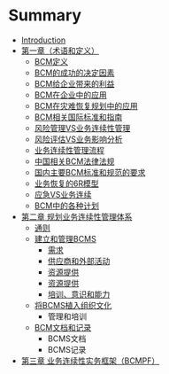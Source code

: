 # Summary

* [Introduction](README.md)
* [第一章（术语和定义）](di-yi-zhang-ff08-zhu-yu-he-ding-yi-ff09.md)
  * [BCM定义](di-yi-zhang-ff08-zhu-yu-he-ding-yi-ff09/bcmding-yi.md)
  * [BCM的成功的决定因素](di-yi-zhang-ff08-zhu-yu-he-ding-yi-ff09/bcmde-cheng-gong-yin-su.md)
  * [BCM给企业带来的利益](di-yi-zhang-ff08-zhu-yu-he-ding-yi-ff09/bcmgei-qi-ye-dai-lai-de-li-yi.md)
  * [BCM在企业中的应用](di-yi-zhang-ff08-zhu-yu-he-ding-yi-ff09/bcmzai-qi-ye-zhong-de-ying-yong.md)
  * [BCM在灾难恢复规划中的应用](di-yi-zhang-ff08-zhu-yu-he-ding-yi-ff09/bcmzai-zai-nan-hui-fu-gui-hua-zhong-de-ying-yong.md)
  * [BCM相关国际标准和指南](di-yi-zhang-ff08-zhu-yu-he-ding-yi-ff09/bcmxiang-guan-guo-ji-biao-zhun-he-zhi-nan.md)
  * [风险管理VS业务连续性管理](di-yi-zhang-ff08-zhu-yu-he-ding-yi-ff09/feng-xian-guan-li-vs-ye-wu-lian-xu-xing-guan-li.md)
  * [风险评估VS业务影响分析](di-yi-zhang-ff08-zhu-yu-he-ding-yi-ff09/feng-xian-ping-gu-vs-ye-wu-ying-xiang-fen-xi.md)
  * [业务连续性管理流程](di-yi-zhang-ff08-zhu-yu-he-ding-yi-ff09/ye-wu-lian-xu-xing-guan-li-liu-cheng.md)
  * [中国相关BCM法律法规](di-yi-zhang-ff08-zhu-yu-he-ding-yi-ff09/zhong-guo-xiang-guan-fa-lv-fa-gui.md)
  * [国内主要BCM标准和规范的要求](di-yi-zhang-ff08-zhu-yu-he-ding-yi-ff09/guo-nei-zhu-yao-biao-zhun-he-gui-fan-de-yao-qiu.md)
  * [业务恢复的6R模型](di-yi-zhang-ff08-zhu-yu-he-ding-yi-ff09/ye-wu-hui-fu-de-6r-mo-xing.md)
  * [应急VS业务连续](di-yi-zhang-ff08-zhu-yu-he-ding-yi-ff09/ying-ji-yu-ye-wu-lian-xu.md)
  * [BCM中的各种计划](di-yi-zhang-ff08-zhu-yu-he-ding-yi-ff09/bcmzhong-de-ge-zhong-ji-hua.md)
* [第二章 规划业务连续性管理体系](di-er-zhang-gui-hua-ye-wu-lian-xu-xing-guan-li-ti-xi.md)
  * [通则](di-er-zhang-gui-hua-ye-wu-lian-xu-xing-guan-li-ti-xi/tong-ze.md)
  * [建立和管理BCMS](di-er-zhang-gui-hua-ye-wu-lian-xu-xing-guan-li-ti-xi/jian-li-he-guan-li-bcms.md)
    * [需求](di-er-zhang-gui-hua-ye-wu-lian-xu-xing-guan-li-ti-xi/jian-li-he-guan-li-bcms/xu-qiu.md)
    * [供应商和外部活动](di-er-zhang-gui-hua-ye-wu-lian-xu-xing-guan-li-ti-xi/jian-li-he-guan-li-bcms/gong-ying-shang-he-wai-bu-huo-dong.md)
    * [资源提供](di-er-zhang-gui-hua-ye-wu-lian-xu-xing-guan-li-ti-xi/jian-li-he-guan-li-bcms/zi-yuan-ti-gong.md)
    * [资源提供](di-er-zhang-gui-hua-ye-wu-lian-xu-xing-guan-li-ti-xi/jian-li-he-guan-li-bcms/zi-yuan-ti-gong.md)
    * [培训、意识和能力](di-er-zhang-gui-hua-ye-wu-lian-xu-xing-guan-li-ti-xi/jian-li-he-guan-li-bcms/pei-xun-3001-yi-shi-he-neng-li.md)
  * [将BCMS植入组织文化](di-er-zhang-gui-hua-ye-wu-lian-xu-xing-guan-li-ti-xi/jiang-bcms-zhi-ru-zu-zhi-wen-hua.md)
    * 管理和培训
  * [BCM文档和记录](di-er-zhang-gui-hua-ye-wu-lian-xu-xing-guan-li-ti-xi/bcmwen-dang-he-ji-lu.md)
    * BCMS文档
    * BCMS记录
* [第三章 业务连续性实务框架（BCMPF）](di-san-zhang-ye-wu-lian-xu-xing-shi-wu-kuang-jia-ff08-bcmpf.md)

